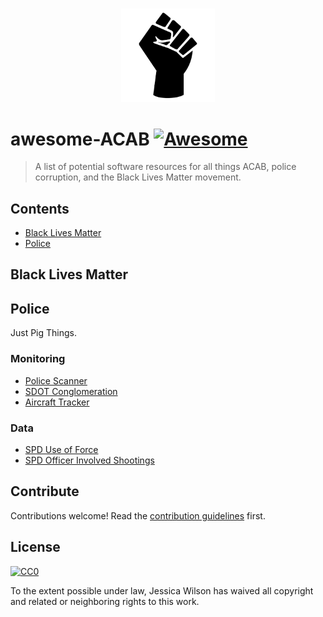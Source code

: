 <p align="center">
  <br>
    <img src="awesome-fist.png" width="150"/>
  <br>
</p>

# awesome-ACAB [![Awesome](https://awesome.re/badge.svg)](https://awesome.re)

> A list of potential software resources for all things ACAB, police corruption, and the Black Lives Matter movement.


## Contents

- [Black Lives Matter](#black-lives-matter)
- [Police](#police)

## Black Lives Matter


## Police
Just Pig Things.

### Monitoring

- [Police Scanner](https://openmhz.com/)
- [SDOT Conglomeration](https://pig.observer/seattle)
- [Aircraft Tracker](https://tar1090.adsbexchange.com/)

### Data

- [SPD Use of Force](https://data.seattle.gov/Public-Safety/Use-Of-Force/ppi5-g2bj)
- [SPD Officer Involved Shootings](https://data.seattle.gov/Public-Safety/SPD-Officer-Involved-Shooting-OIS-Data/mg5r-efcm)

## Contribute

Contributions welcome! Read the [contribution guidelines](contributing.md) first.


## License

[![CC0](https://mirrors.creativecommons.org/presskit/buttons/88x31/svg/cc-zero.svg)](https://creativecommons.org/publicdomain/zero/1.0)

To the extent possible under law, Jessica Wilson has waived all copyright and
related or neighboring rights to this work.
